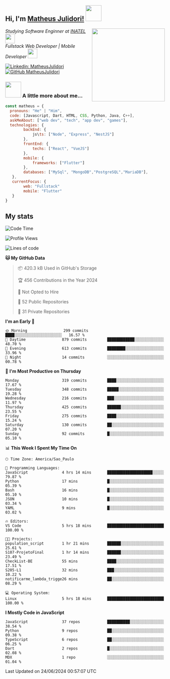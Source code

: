 <h2> Hi, I'm <a href="https://matheusjulidori.github.io" target="_blank">Matheus Julidori!</a> <img src="https://media.giphy.com/media/12oufCB0MyZ1Go/giphy.gif" width="50"></h2>
<img align='right' src="https://media.giphy.com/media/3oKIPnAiaMCws8nOsE/giphy.gif" width="230" height="auto">
<p><em>Studying Software Enginner at <a href="http://www.inatel.br" target="_blank">INATEL</a><img src="https://media.giphy.com/media/fYSnHlufseco8Fh93Z/giphy.gif" width="30"></br>
  Fullstack Web Developer | Mobile Developer <img src="https://media.giphy.com/media/WUlplcMpOCEmTGBtBW/giphy.gif" width="30">
</em></p>

[![Linkedin: MatheusJulidori](https://img.shields.io/badge/-MatheusJulidori-blue?style=flat-square&logo=Linkedin&logoColor=white&link=https://www.linkedin.com/in/MatheusJulidori/)](https://www.linkedin.com/in/MatheusJulidori/)
[![GitHub MatheusJulidori](https://img.shields.io/github/followers/matheusjulidori?label=follow&style=social)](https://github.com/MatheusJulidori)


### <img src="https://media.giphy.com/media/VgCDAzcKvsR6OM0uWg/giphy.gif" width="50"> A little more about me...  

```javascript
const matheus = {
  pronouns: "He" | "Him",
  code: [Javascript, Dart, HTML, CSS, Python, Java, C++],
  askMeAbout: ["web dev", "tech", "app dev", "games"],
  technologies: {
        backEnd: {
            js\ts: ["Node", "Express", "NestJS"]
        },
        frontEnd: {
            techs: ["React", "VueJS"]
        },
        mobile: {
            frameworks: ["Flutter"]
        },
        databases: ["MySql", "MongoDB","PostgreSQL","MariaDB"],
   },
   currentFocus: {
        web: "Fullstack"
        mobile: "Flutter"
   }
}
```
<h2>My stats</h2>

<!--START_SECTION:waka-->
![Code Time](http://img.shields.io/badge/Code%20Time-638%20hrs%2041%20mins-blue)

![Profile Views](http://img.shields.io/badge/Profile%20Views-0-blue)

![Lines of code](https://img.shields.io/badge/From%20Hello%20World%20I%27ve%20Written-6.7%20million%20lines%20of%20code-blue)

**🐱 My GitHub Data** 

> 📦 420.3 kB Used in GitHub's Storage 
 > 
> 🏆 456 Contributions in the Year 2024
 > 
> 🚫 Not Opted to Hire
 > 
> 📜 52 Public Repositories 
 > 
> 🔑 31 Private Repositories 
 > 
**I'm an Early 🐤** 

```text
🌞 Morning                299 commits         ████░░░░░░░░░░░░░░░░░░░░░   16.57 % 
🌆 Daytime                879 commits         ████████████░░░░░░░░░░░░░   48.70 % 
🌃 Evening                613 commits         ████████░░░░░░░░░░░░░░░░░   33.96 % 
🌙 Night                  14 commits          ░░░░░░░░░░░░░░░░░░░░░░░░░   00.78 % 
```
📅 **I'm Most Productive on Thursday** 

```text
Monday                   319 commits         ████░░░░░░░░░░░░░░░░░░░░░   17.67 % 
Tuesday                  348 commits         █████░░░░░░░░░░░░░░░░░░░░   19.28 % 
Wednesday                216 commits         ███░░░░░░░░░░░░░░░░░░░░░░   11.97 % 
Thursday                 425 commits         ██████░░░░░░░░░░░░░░░░░░░   23.55 % 
Friday                   275 commits         ████░░░░░░░░░░░░░░░░░░░░░   15.24 % 
Saturday                 130 commits         ██░░░░░░░░░░░░░░░░░░░░░░░   07.20 % 
Sunday                   92 commits          █░░░░░░░░░░░░░░░░░░░░░░░░   05.10 % 
```


📊 **This Week I Spent My Time On** 

```text
🕑︎ Time Zone: America/Sao_Paulo

💬 Programming Languages: 
JavaScript               4 hrs 14 mins       ████████████████████░░░░░   79.87 % 
Python                   17 mins             █░░░░░░░░░░░░░░░░░░░░░░░░   05.39 % 
Bash                     16 mins             █░░░░░░░░░░░░░░░░░░░░░░░░   05.10 % 
JSON                     10 mins             █░░░░░░░░░░░░░░░░░░░░░░░░   03.34 % 
YAML                     9 mins              █░░░░░░░░░░░░░░░░░░░░░░░░   03.02 % 

🔥 Editors: 
VS Code                  5 hrs 18 mins       █████████████████████████   100.00 % 

🐱‍💻 Projects: 
population_script        1 hr 21 mins        ██████░░░░░░░░░░░░░░░░░░░   25.61 % 
S107-ProjetoFinal        1 hr 14 mins        ██████░░░░░░░░░░░░░░░░░░░   23.49 % 
CheckList-BE             55 mins             ████░░░░░░░░░░░░░░░░░░░░░   17.51 % 
S205-L1                  32 mins             ███░░░░░░░░░░░░░░░░░░░░░░   10.22 % 
notificarme_lambda_trigge26 mins             ██░░░░░░░░░░░░░░░░░░░░░░░   08.29 % 

💻 Operating System: 
Linux                    5 hrs 18 mins       █████████████████████████   100.00 % 
```

**I Mostly Code in JavaScript** 

```text
JavaScript               37 repos            ██████████░░░░░░░░░░░░░░░   38.54 % 
Python                   9 repos             ██░░░░░░░░░░░░░░░░░░░░░░░   09.38 % 
TypeScript               6 repos             ██░░░░░░░░░░░░░░░░░░░░░░░   06.25 % 
Dart                     2 repos             █░░░░░░░░░░░░░░░░░░░░░░░░   02.08 % 
MDX                      1 repo              ░░░░░░░░░░░░░░░░░░░░░░░░░   01.04 % 
```




 Last Updated on 24/06/2024 00:57:07 UTC
<!--END_SECTION:waka-->
